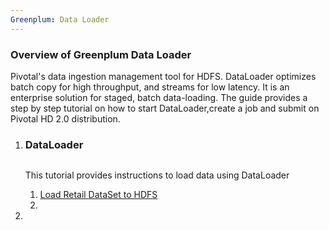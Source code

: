 ```yaml
---
Greenplum: Data Loader	
---
```


### Overview of Greenplum Data Loader

Pivotal's data ingestion management tool for HDFS. DataLoader optimizes batch copy for high throughput, and streams for low latency. It is an enterprise solution for staged, batch data-loading.
The guide provides a step by step tutorial on how to start DataLoader,create a job and submit on Pivotal HD 2.0 distribution.


<ol class="class-list">
      <li>
      <h3>DataLoader</h3>
      <span></span>
      <img src="/images/elephant_rgb_sq.png" alt=""><p class="description">
      This tutorial provides instructions to load data using DataLoader
      </p>
      <ol class="lesson-list">
        <li>
        <a href="/getting-started/data-loader/data-loader.html">
        Load Retail DataSet to HDFS
        </a>
        </li>
	<li></li>
     </ol>
<li></li>
